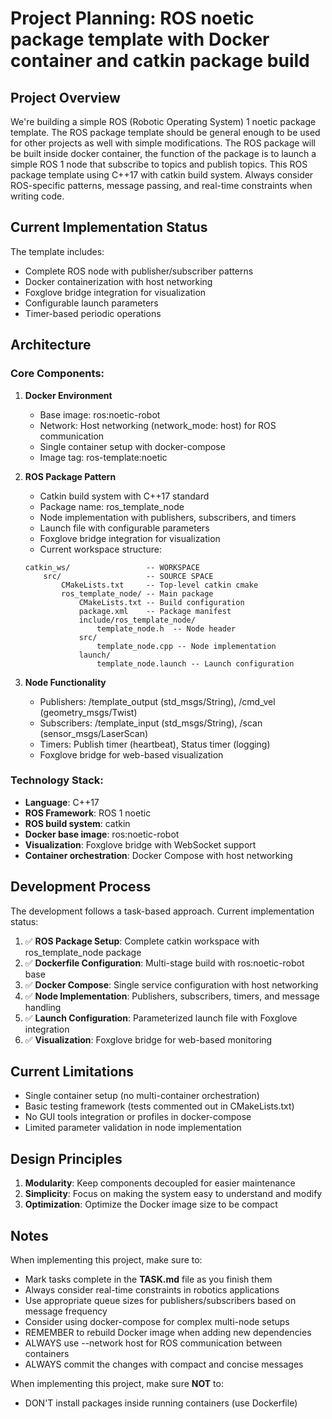 # Project Planning: ROS noetic package template with Docker container and catkin package build

## Project Overview
We're building a simple ROS (Robotic Operating System) 1 noetic package template. The ROS package template should be general enough to be used for other projects as well with simple modifications. The ROS package will be built inside docker container, the function of the package is to launch a simple ROS 1 node that subscribe to topics and publish topics. This ROS package template using C++17 with catkin build system. Always consider ROS-specific patterns, message passing, and real-time constraints when writing code.

## Current Implementation Status
The template includes:
- Complete ROS node with publisher/subscriber patterns
- Docker containerization with host networking
- Foxglove bridge integration for visualization
- Configurable launch parameters
- Timer-based periodic operations

## Architecture

### Core Components:
1. **Docker Environment**
   - Base image: ros:noetic-robot
   - Network: Host networking (network_mode: host) for ROS communication
   - Single container setup with docker-compose
   - Image tag: ros-template:noetic

2. **ROS Package Pattern**
   - Catkin build system with C++17 standard
   - Package name: ros_template_node
   - Node implementation with publishers, subscribers, and timers
   - Launch file with configurable parameters
   - Foxglove bridge integration for visualization
   - Current workspace structure:
    ```
    catkin_ws/                 -- WORKSPACE
        src/                   -- SOURCE SPACE
            CMakeLists.txt     -- Top-level catkin cmake
            ros_template_node/ -- Main package
                CMakeLists.txt -- Build configuration
                package.xml    -- Package manifest
                include/ros_template_node/
                    template_node.h  -- Node header
                src/
                    template_node.cpp -- Node implementation
                launch/
                    template_node.launch -- Launch configuration
    ```

3. **Node Functionality**
   - Publishers: /template_output (std_msgs/String), /cmd_vel (geometry_msgs/Twist)
   - Subscribers: /template_input (std_msgs/String), /scan (sensor_msgs/LaserScan)
   - Timers: Publish timer (heartbeat), Status timer (logging)
   - Foxglove bridge for web-based visualization

### Technology Stack:
- **Language**: C++17
- **ROS Framework**: ROS 1 noetic
- **ROS build system**: catkin
- **Docker base image**: ros:noetic-robot
- **Visualization**: Foxglove bridge with WebSocket support
- **Container orchestration**: Docker Compose with host networking

## Development Process

The development follows a task-based approach. Current implementation status:

1. ✅ **ROS Package Setup**: Complete catkin workspace with ros_template_node package
2. ✅ **Dockerfile Configuration**: Multi-stage build with ros:noetic-robot base
3. ✅ **Docker Compose**: Single service configuration with host networking
4. ✅ **Node Implementation**: Publishers, subscribers, timers, and message handling
5. ✅ **Launch Configuration**: Parameterized launch file with Foxglove integration
6. ✅ **Visualization**: Foxglove bridge for web-based monitoring

## Current Limitations
- Single container setup (no multi-container orchestration)
- Basic testing framework (tests commented out in CMakeLists.txt)
- No GUI tools integration or profiles in docker-compose
- Limited parameter validation in node implementation

## Design Principles

1. **Modularity**: Keep components decoupled for easier maintenance
2. **Simplicity**: Focus on making the system easy to understand and modify
3. **Optimization**: Optimize the Docker image size to be compact

## Notes

When implementing this project, make sure to:
- Mark tasks complete in the **TASK.md** file as you finish them
- Always consider real-time constraints in robotics applications
- Use appropriate queue sizes for publishers/subscribers based on message frequency
- Consider using docker-compose for complex multi-node setups
- REMEMBER to rebuild Docker image when adding new dependencies
- ALWAYS use --network host for ROS communication between containers
- ALWAYS commit the changes with compact and concise messages

When implementing this project, make sure **NOT** to:
 - DON'T install packages inside running containers (use Dockerfile)
